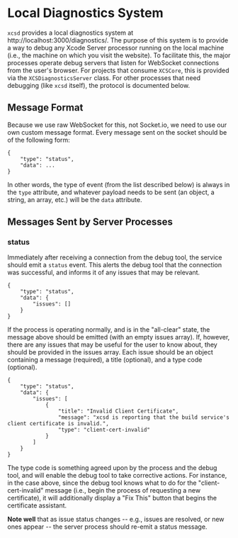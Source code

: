 # Local Diagnostics System

`xcsd` provides a local diagnostics system at http://localhost:3000/diagnostics/. The purpose of this system is to provide a way to debug any Xcode Server processor running on the local machine (i.e., the machine on which you visit the website). To facilitate this, the major processes operate debug servers that listen for WebSocket connections from the user's browser. For projects that consume `XCSCore`, this is provided via the `XCSDiagnosticsServer` class. For other processes that need debugging (like `xcsd` itself), the protocol is documented below.

## Message Format

Because we use raw WebSocket for this, not Socket.io, we need to use our own custom message format. Every message sent on the socket should be of the following form:

    {
        "type": "status",
        "data": ...
    }

In other words, the type of event (from the list described below) is always in the `type` attribute, and whatever payload needs to be sent (an object, a string, an array, etc.) will be the `data` attribute.

## Messages Sent by Server Processes

### status

Immediately after receiving a connection from the debug tool, the service should emit a `status` event. This alerts the debug tool that the connection was successful, and informs it of any issues that may be relevant.

    {
        "type": "status",
        "data": {
            "issues": []
        }
    }

If the process is operating normally, and is in the "all-clear" state, the message above should be emitted (with an empty issues array). If, however, there are any issues that may be useful for the user to know about, they should be provided in the issues array. Each issue should be an object containing a message (required), a title (optional), and a type code (optional).

    {
        "type": "status",
        "data": {
            "issues": [
                {
                    "title": "Invalid Client Certificate",
                    "message": "xcsd is reporting that the build service's client certificate is invalid.",
                    "type": "client-cert-invalid"
                }
            ]
        }
    }

The type code is something agreed upon by the process and the debug tool, and will enable the debug tool to take corrective actions. For instance, in the case above, since the debug tool knows what to do for the "client-cert-invalid" message (i.e., begin the process of requesting a new certificate), it will additionally display a "Fix This" button that begins the certificate assistant.

**Note well** that as issue status changes -- e.g., issues are resolved, or new ones appear -- the server process should re-emit a status message.
